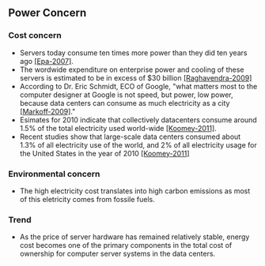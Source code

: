 Power Concern
---

### Cost concern
- Servers today consume ten times more power than they did ten years ago [[Epa-2007]](https://github.com/hxwang/GreenDC-Summary/blob/master/US-EPA-Report-on-Server-and-Data-Center-Energy-Efficiency.md).
- The wordwide expenditure on enterprise power and cooling of these servers is estimated to be in excess of $30 billion [[Raghavendra-2009]](https://github.com/hxwang/GreenDC-Summary/blob/master/RaR08-No-Power-Struggles-Coordinated-Multi-Level-Management-for-the-Data-Center.md)
- According to Dr. Eric Schmidt, ECO of Google, "what matters most to the computer designer at Google is not speed, but power, low power, because data centers can consume as much electricity as a city [[Markoff-2009]](https://github.com/hxwang/GreenDC-Summary/blob/master/MarkoffL02_Intel's-Huge-Bet-Turns-Iffy.md)."
- Esimates for 2010 indicate that collectively datacenters consume around 1.5% of the total electricity used world-wide [[Koomey-2011]](http://www.analyticspress.com/datacenters.html).
- Recent studies show that large-scale data centers consumed about 1.3% of all electricity use of the world, and 2% of all electricity usage for the United States in the year of 2010 [[Koomey-2011]](http://www.analyticspress.com/datacenters.html)

### Environmental concern
- The high electricity cost translates into high carbon emissions as most of this eletricity comes from fossile fuels. 

### Trend
- As the price of server hardware has remained relatively stable, energy cost becomes one of the primary components in the total cost of ownership for computer server systems in the data centers. 

### 
